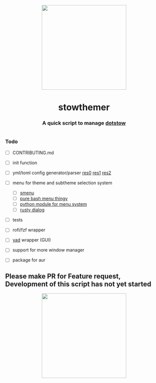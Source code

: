 
<p align="center"><img align="center"  src="https://user-images.githubusercontent.com/67634565/135770396-bc4474c0-2a57-4e53-a076-f4ae3d2fb409.png" width='270px' ></p>

<h1 align="center">stowthemer</h1>
<h3 align="center">A quick script to manage <a href="https://github.com/umgbhalla/dotstow">dotstow</a></h3>

#

### Todo

- [ ] CONTRIBUTING.md
- [ ] init function
- [ ] yml/toml config generator/parser [res0](https://perfecto25.medium.com/handle-bash-config-file-variables-like-a-pro-957dc9a838ed)
 [res1](https://unix.stackexchange.com/questions/175648/use-config-file-for-my-shell-script) [res2](https://askubuntu.com/questions/743493/best-way-to-read-a-config-file-in-bash)
- [ ]  menu for theme and subtheme selection system
    - [ ] [smenu](https://github.com/p-gen/smenu)
    - [ ] [pure bash menu thingy](https://serverfault.com/questions/144939/multi-select-menu-in-bash-script/506704#506704)
    - [ ] [python module for menu system](https://medium.com/geekculture/build-interactive-cli-tools-in-python-47303c50d75)
    - [ ] [rusty dialog](https://docs.rs/dialoguer/0.8.0/dialoguer/)
- [ ] tests
- [ ] rofi/fzf wrapper
- [ ] [yad](https://github.com/v1cont/yad) wrapper (GUI)
- [ ] support for more window manager
- [ ] package for aur




  
## Please make PR for Feature request, Development of this script has not yet started


<p align="center"><img align="center"  src="https://user-images.githubusercontent.com/67634565/125792404-8feb3087-2884-42c8-9432-024879a9b3fc.gif" width='270px' ></p>
